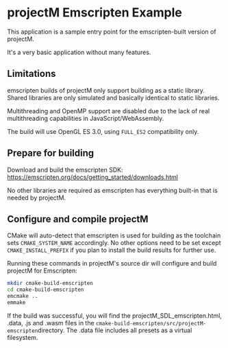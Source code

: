 projectM Emscripten Example
===========================

This application is a sample entry point for the emscripten-built version of projectM.

It's a very basic application without many features.

## Limitations

emscripten builds of projectM only support building as a static library. Shared libraries are only simulated and
basically identical to static libraries.

Multithreading and OpenMP support are disabled due to the lack of real multithreading capabilities in
JavaScript/WebAssembly.

The build will use OpenGL ES 3.0, using `FULL_ES2` compatibility only.

## Prepare for building

Download and build the emscripten SDK: https://emscripten.org/docs/getting_started/downloads.html

No other libraries are required as emscripten has everything built-in that is needed by projectM.

## Configure and compile projectM

CMake will auto-detect that emscripten is used for building as the toolchain sets `CMAKE_SYSTEM_NAME`
accordingly. No other options need to be set except `CMAKE_INSTALL_PREFIX` if you plan to install the build results for
further use.

Running these commands in projectM's source dir will configure and build projectM for Emscripten:

```sh
mkdir cmake-build-emscripten
cd cmake-build-emscripten
emcmake ..
emmake
```

If the build was successful, you will find the projectM_SDL_emscripten.html, .data, .js and .wasm files in
the `cmake-build-emscripten/src/projectM-emscripten`directory. The .data file includes all presets as a virtual
filesystem.
